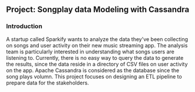 ## Project: Songplay data Modeling with Cassandra

### Introduction

A startup called Sparkify wants to analyze the data they've been collecting on songs and user activity on their new music streaming app. The analysis team is particularly interested in understanding what songs users are listening to. Currently, there is no easy way to query the data to generate the results, since the data reside in a directory of CSV files on user activity on the app. Apache Cassandra is considered as the database since the song plays volumn. This project focuses on designing an ETL pipeline to prepare data for the stakeholders. 
